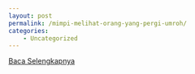 ```yaml
---
layout: post
permalink: /mimpi-melihat-orang-yang-pergi-umroh/
categories:
    - Uncategorized
---
```


[Baca Selengkapnya](/10)